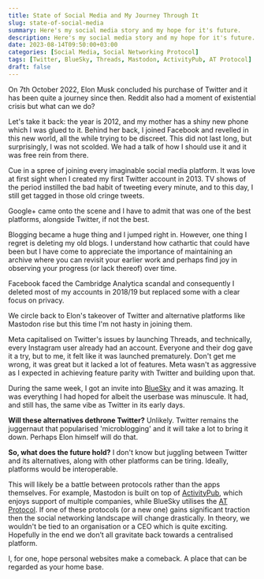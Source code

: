 ```yaml
---
title: State of Social Media and My Journey Through It
slug: state-of-social-media
summary: Here's my social media story and my hope for it's future.
description: Here's my social media story and my hope for it's future.
date: 2023-08-14T09:50:00+03:00
categories: [Social Media, Social Networking Protocol]
tags: [Twitter, BlueSky, Threads, Mastodon, ActivityPub, AT Protocol]
draft: false
---
```


On 7th October 2022, Elon Musk concluded his purchase of Twitter and it has been quite a journey since then. Reddit also had a moment of existential crisis but what can we do?

Let's take it back: the year is 2012, and my mother has a shiny new phone which I was glued to it. Behind her back, I joined Facebook and revelled in this new world, all the while trying to be discreet. This did not last long, but surprisingly, I was not scolded. We had a talk of how I should use it and it was free rein from there.

Cue in a spree of joining every imaginable social media platform. It was love at first sight when I created my first Twitter account in 2013. TV shows of the period instilled the bad habit of tweeting every minute, and to this day, I still get tagged in those old cringe tweets. 

Google+ came onto the scene and I have to admit that was one of the best platforms, alongside Twitter, if not the best.

Blogging became a huge thing and I jumped right in. However, one thing I regret is deleting my old blogs. I understand how cathartic that could have been but I have come to appreciate the importance of maintaining an archive where you can revisit your earlier work and perhaps find joy in observing your progress (or lack thereof) over time.

Facebook faced the Cambridge Analytica scandal and consequently I deleted most of my accounts in 2018/19 but replaced some with a clear focus on privacy.

We circle back to Elon's takeover of Twitter and alternative platforms like Mastodon rise but this time I'm not hasty in joining them. 

Meta capitalised on Twitter's issues by launching Threads, and technically, every Instagram user already had an account. Everyone and their dog gave it a try, but to me, it felt like it was launched prematurely. Don't get me wrong, it was great but it lacked a lot of features. Meta wasn't as aggressive as I expected in achieving feature parity with Twitter and building upon that.

During the same week, I got an invite into [BlueSky](https://blueskyweb.xyz/blog/6-13-2023-what-is-bluesky) and it was amazing. It was everything I had hoped for albeit the userbase was minuscule. It had, and still has, the same vibe as Twitter in its early days.

**Will these alternatives dethrone Twitter?** Unlikely. Twitter remains the juggernaut that popularised 'microblogging' and it will take a lot to bring it down. Perhaps Elon himself will do that.

**So, what does the future hold?** I don't know but juggling between Twitter and its alternatives, along with other platforms can be tiring. Ideally, platforms would be interoperable. 

This will likely be a battle between protocols rather than the apps themselves. For example, Mastodon is built on top of [ActivityPub](https://www.theverge.com/2023/4/20/23689570/activitypub-protocol-standard-social-network), which enjoys support of multiple companies, while BlueSky utilises the [AT Protocol](https://atproto.com/).  If one of these protocols (or a new one) gains significant traction then the social networking landscape will change drastically. In theory, we wouldn't be tied to an organisation or a CEO which is quite exciting. Hopefully in the end we don’t all gravitate back towards a centralised platform.

I, for one, hope personal websites make a comeback. A place that can be regarded as your home base. 
